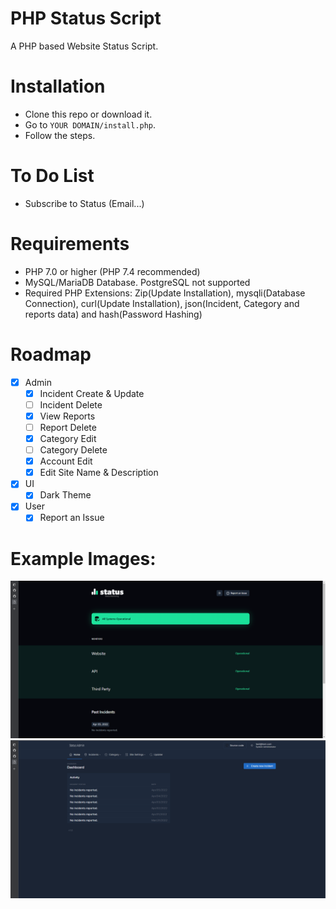 # PHP Status Script

A PHP based Website Status Script.

# Installation
- Clone this repo or download it.
- Go to `YOUR DOMAIN/install.php`.
- Follow the steps.

# To Do List 
- Subscribe to Status (Email...)

# Requirements
- PHP 7.0 or higher (PHP 7.4 recommended)
- MySQL/MariaDB Database. PostgreSQL not supported
- Required PHP Extensions: Zip(Update Installation), mysqli(Database Connection), curl(Update Installation), json(Incident, Category and reports data) and hash(Password Hashing)

# Roadmap
- [x] Admin
  - [x] Incident Create & Update
  - [ ] Incident Delete
  - [x] View Reports
  - [ ] Report Delete
  - [x] Category Edit
  - [ ] Category Delete
  - [x] Account Edit
  - [x] Edit Site Name & Description
 - [x] UI
    - [x] Dark Theme
 - [x] User
    - [x] Report an Issue
# Example Images:
![image](https://raw.githubusercontent.com/aliyasiny65/crypon-status-page/main/mainpage.png)
![image](https://raw.githubusercontent.com/aliyasiny65/crypon-status-page/main/adminpanel.png)
